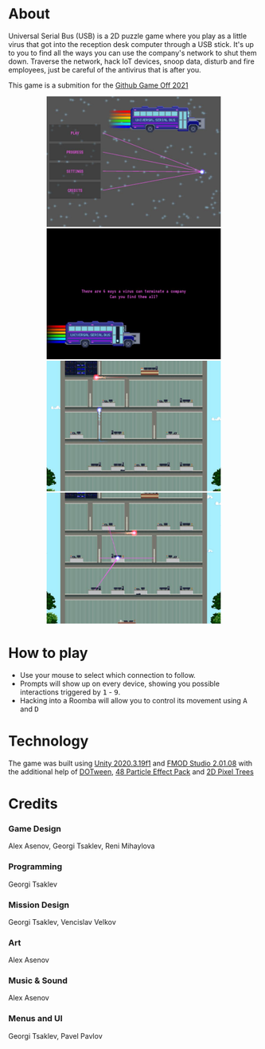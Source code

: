 # About
Universal Serial Bus (USB) is a 2D puzzle game where you play as a little virus that got into the reception desk computer through a USB stick.
It's up to you to find all the ways you can use the company's network to shut them down.
Traverse the network, hack IoT devices, snoop data, disturb and fire employees, just be careful of the antivirus that is after you.

This game is a submition for the <a href="https://itch.io/jam/game-off-2021">Github Game Off 2021</a>

<p align="center">
  <img src="Recordings/menu.jpg" width="350" title="Menu screenshot">
  <img src="Recordings/loading.jpg" width="350" alt="Loading screen screenshot">
  <img src="Recordings/gameplay1.jpg" width="350" alt="Gameplay screenshot">
  <img src="Recordings/gameplay2.jpg" width="350" alt="Gameplay screenshot">
</p>

# How to play
- Use your mouse to select which connection to follow.
- Prompts will show up on every device, showing you possible interactions triggered by <kbd>1</kbd> - <kbd>9</kbd>.
- Hacking into a Roomba will allow you to control its movement using <kbd>A</kbd> and <kbd>D</kbd>

# Technology
The game was built using [Unity 2020.3.19f1](https://unity.com/) and [FMOD Studio 2.01.08](https://www.fmod.com/)
with the additional help of
[DOTween](https://assetstore.unity.com/packages/tools/animation/dotween-hotween-v2-27676),
[48 Particle Effect Pack](https://assetstore.unity.com/packages/vfx/particles/spells/48-particle-effect-pack-13998) and
[2D Pixel Trees](https://assetstore.unity.com/packages/2d/textures-materials/nature/2d-pixel-trees-63479)

# Credits
### Game Design
Alex Asenov,
Georgi Tsaklev,
Reni Mihaylova

### Programming
Georgi Tsaklev

### Mission Design
Georgi Tsaklev,
Vencislav Velkov

### Art
Alex Asenov

### Music & Sound
Alex Asenov

### Menus and UI
Georgi Tsaklev,
Pavel Pavlov
